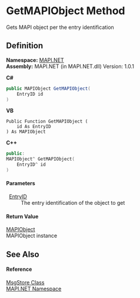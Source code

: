 # GetMAPIObject Method


Gets MAPI object per the entry identification



## Definition
**Namespace:** <a href="N_MAPI_NET.md">MAPI.NET</a>  
**Assembly:** MAPI.NET (in MAPI.NET.dll) Version: 1.0.1

**C#**
``` C#
public MAPIObject GetMAPIObject(
	EntryID id
)
```
**VB**
``` VB
Public Function GetMAPIObject ( 
	id As EntryID
) As MAPIObject
```
**C++**
``` C++
public:
MAPIObject^ GetMAPIObject(
	EntryID^ id
)
```



#### Parameters
<dl><dt>  <a href="T_MAPI_NET_EntryID.md">EntryID</a></dt><dd>The entry identification of the object to get</dd></dl>

#### Return Value
<a href="T_MAPI_NET_MAPIObject.md">MAPIObject</a>  
MAPIObject instance

## See Also


#### Reference
<a href="T_MAPI_NET_MsgStore.md">MsgStore Class</a>  
<a href="N_MAPI_NET.md">MAPI.NET Namespace</a>  
